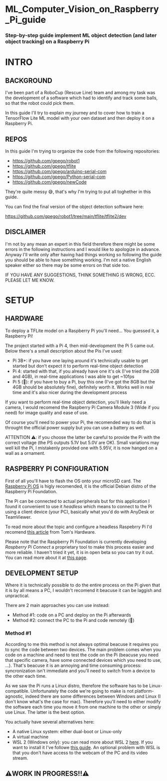 # ML_Computer_Vision_on_Raspberry_Pi_guide
### Step-by-step guide implement ML object detection (and later object tracking) on a Raspberry Pi

# INTRO
## BACKGROUND
I've been part of a RoboCup (Rescue Line) team and among my task was the development of a software which had to identify and track some balls, so that the robot could pick them.

In this guide I'll try to explain my journey and to cover how to train a TensorFlow Lite ML model with your own dataset and then deploy it on a Raspberry Pi.
<br/>
## REPOS
In this guide I'm trying to organize the code from the following repositories:
- https://github.com/gpego/robot1
- https://github.com/gpego/tflite
- https://github.com/gpego/arduino-serial-com
- https://github.com/gpego/Python-serial-com
- https://github.com/gpego/newCode

They're quite messy 😅, that's why I'm trying to put all toghether in this guide.

You can find the final version of the object detection software here:

https://github.com/gpego/robot1/tree/main/tflite/tflite2/dev
<br/>
## DISCLAIMER
I'm not by any mean an expert in this field therefore there might be some errors in the following instructions and I would like to apologize in advance. Anyway I'll write only after having had things working so following the guide you should be able to have something working. I'm not a native English speaker either so there may be some errors on that side too.

IF YOU HAVE ANY SUGGESTIONS, THINK SOMETHING IS WRONG, ECC. PLEASE LET ME KNOW.
<br/>
# SETUP
## HARDWARE
To deploy a TFLite model on a Raspberry Pi you'll need... You guessed it, a Raspberry Pi!

The project started with a Pi 4, then mid-development the Pi 5 came out. Below there's a small description about the Pis I've used:

- Pi 3B+: if you have one laying around it's technically usable to get started but don't expect it to perform real-time object detection
- Pi 4: started with that, if you already have one it's ok (I've tried the 2GB and 4GB), in real-time applications I was able to get ~10fps
- Pi 5 (👑): if you have to buy a Pi, buy this one (I've got the 8GB but the 4GB should be absolutely fine), definitely worth it. Works well in real time and it's also nicer during the development process

If you want to perform real-time object detection, you'll likely need a camera, I would recomend the Raspberry Pi Camera Module 3 (Wide if you need) for image quality and ease of use.


Of course you'll need to power your Pi, the recomended way to do that is throught the official power supply but you can use a battery as well.


ATTENTION ⚠️: if you choose the latter be careful to provide the Pi with the correct voltage (the PS outputs 5.1V but 5.0V are OK). Small variations may well kill the Pi, I mistakenly provided one with 5.95V, it is now hanged on a wall as a ornament.


## RASPBERRY PI CONFIGURATION
First of all you'll have to flash the OS onto your microSD card. The [Raspberry Pi OS](https://www.raspberrypi.com/software/) is higly recomended, it is the official Debian distro of the Raspberry Pi Foundation.

The Pi can be connected to actual peripherals but for this application I found it convenient to use it *headless* which means to connect to the Pi using a client device (your PC), basically what you'd do with AnyDesk or TeamViewer.

To read more about the topic and configure a headless Raspebrry Pi I'd recomend [this article](https://www.tomshardware.com/reviews/raspberry-pi-headless-setup-how-to,6028.html) from Tom's Hardware.

Please note that the Raspberry Pi Foundation is currently developing *Raspberry Pi Connect* a proprietary tool to make this process easier and more reliable. I haven't tried it yet, it is in open beta so you can try it out. You can read more about it at [this page](https://www.raspberrypi.com/software/connect/).


## DEVELOPMENT SETUP
Where it is technically possible to do the entire process on the Pi given that it is by all means a PC, I wouldn't recomend it beacuse it can be laggish and unpractical.

There are 2 main approaches you can use instead:
- Method #1: code on a PC and deploy on the Pi afterwards
- Method #2: connect the PC to the Pi and code remotely (👑)

### Method #1
According to me this method is not always optimal beacuse it requires you to sync the code between two devices. The main problem comes when you code on a machine and need to test the code on the Pi (beacuse you need that specific camera, have some connected devices which you need to use, ...). That's beacuse it is an annoying and time consuming process: syncronization isn't immediate and you'll need to switch from a device to the other each time.

As we saw the Pi runs a Linux distro, therefore the software has to be Linux-compatible. Unfortunately the code we're going to make is not platform-agnostic, indeed there are some differences between Windows and Linux (I don't know what's the case for mac). Therefore you'll need to either modify the software each time you move it from one machine to the other or simply use Linux. The latter is the best option.

You actually have several alternatives here:

- A native Linux system: either dual-boot or Linux-only
- A virtual machine
- WSL 2 (Windows only): you can read more about WSL 2 [here](https://en.wikipedia.org/wiki/Windows_Subsystem_for_Linux). If you want to install it I've followe [this guide](https://learn.microsoft.com/en-us/windows/wsl/install). An optional problem with WSL is that you don't have access to the webcam of the PC and its video stream.


## ⚠️WORK IN PROGRESS!!⚠️
